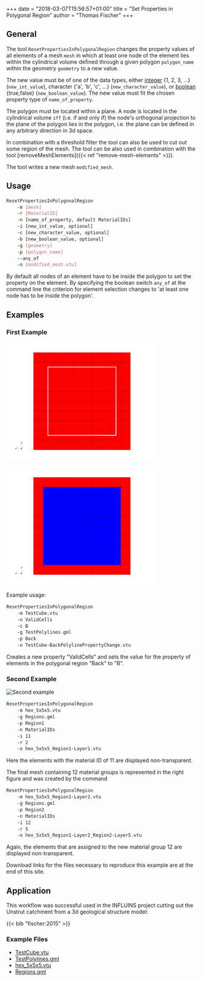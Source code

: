 +++
date = "2018-03-07T15:56:57+01:00"
title = "Set Properties in Polygonal Region"
author = "Thomas Fischer"
+++

## General

The tool `ResetPropertiesInPolygonalRegion` changes the property values of all elements of a mesh `mesh` in which at least one node of the element lies within the cylindrical volume defined through a given polygon `polygon_name` within the geometry `geometry` to a new value.

The new value must be of one of the data types, either [integer](https://en.wikipedia.org/wiki/Integer_(computer_science)) {1, 2, 3, ...} (`new_int_value`), character {'a', 'b', 'c', ...} (`new_character_value`), or [boolean](https://en.wikipedia.org/wiki/Boolean_data_type) {true,false} (`new_boolean_value`). The new value must fit the chosen property type of `name_of_property`.

The polygon must be located within a plane. A node is located in the cylindrical volume `iff` (i.e. if and only if) the node's orthogonal projection to the plane of the polygon lies in the polygon, i.e. the plane can be defined in any arbitrary direction in 3d space.

In combination with a threshold filter the tool can also be used to cut out some region of the mesh. The tool can be also used in combination with the tool [removeMeshElements]({{< ref "remove-mesh-elements" >}}).

The tool writes a new mesh `modified_mesh`.

## Usage

```bash
ResetPropertiesInPolygonalRegion
    -m [mesh]
    -r [MaterialID]
    -n [name_of_property, default MaterialIDs]
    -i [new_int_value, optional]
    -c [new_character_value, optional]
    -b [new_boolean_value, optional]
    -g [geometry]
    -p [polygon_name]
    --any_of
    -o [modified_mesh.vtu]
```

By default all nodes of an element have to be inside the polygon to set the
property on the element. By specifying the boolean switch `any_of` at the
command line the criterion for element selection changes to 'at least one
node has to be inside the polygon'.

## Examples

### First Example

![Input mesh](ResetPropertiesInPolygonalRegion-before.png "Shows the input mesh with the material ID 0 (red). Furthermore, the input polygon is sketched.")

![Result](ResetPropertiesInPolygonalRegion-result.png "Shows the result. The material ids for the mesh cells have at least one node within the polygonal region changed to the value 1 and are colored now in blue.")

Example usage:

```bash
ResetPropertiesInPolygonalRegion
    -m TestCube.vtu
    -n ValidCells
    -c B
    -g TestPolylines.gml
    -p Back
    -o TestCube-BackPolylinePropertyChange.vtu
```

Creates a new property "ValidCells" and sets the value for the property of elements in the polygonal region "Back" to "B".

### Second Example

![Second example](Example2.png "The left figure shows the input mesh (transparent) with the original 10 layers
symbolized by the different colours. At the bottom of the cube two regions are
depicted by their bounding polygons. The intermediate mesh in the middle figure
was generated by the following command:")

```bash
ResetPropertiesInPolygonalRegion
    -m hex_5x5x5.vtu
    -g Regions.gml
    -p Region1
    -n MaterialIDs
    -i 11
    -r 2
    -o hex_5x5x5_Region1-Layer1.vtu
```

Here the elements with the material ID of 11 are displayed non-transparent.

The final mesh containing 12 material groups is represented in the right figure
and was created by the command

```bash
ResetPropertiesInPolygonalRegion
    -m hex_5x5x5_Region1-Layer2.vtu
    -g Regions.gml
    -p Region2
    -n MaterialIDs
    -i 12
    -r 5
    -o hex_5x5x5_Region1-Layer2_Region2-Layer5.vtu
```

Again, the elements that are assigned to the new material group 12 are displayed
non-transparent.

Download links for the files necessary to reproduce this example are at the end
of this site.

## Application

This workflow was successful used in the INFLUINS project cutting out the Unstrut catchment from a 3d geological structure model:

{{< bib "fischer:2015" >}}

<div class='note'>

### Example Files

- [TestCube.vtu](TestCube.vtu)
- [TestPolylines.gml](TestPolylines.gml)
- [hex_5x5x5.vtu](hex_5x5x5.vtu)
- [Regions.gml](Regions.gml)

</div>
